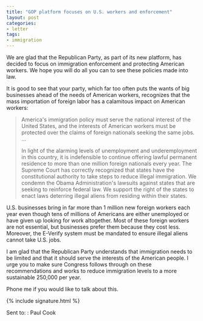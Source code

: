 ```yaml
---
title: "GOP platform focuses on U.S. workers and enforcement"
layout: post
categories:
- letter
tags:
- immigration
---
```


We are glad that the Republican Party, as part of its new platform, has decided to focus on immigration enforcement and protecting American workers. We hope you will do all you can to see these policies made into law.

It is good to see that your party, which far too often puts the wants of big businesses ahead of the needs of American workers, recognizes that the mass importation of foreign labor has a calamitous impact on American workers:

> America's immigration policy must serve the national interest of the United States, and the interests of American workers must be protected over the claims of foreign nationals seeking the same jobs. ...
>
> In light of the alarming levels of unemployment and underemployment in this country, it is indefensible to continue offering lawful permanent residence to more than one million foreign nationals every year. The Supreme Court has correctly recognized that states have the constitutional authority to take steps to reduce illegal immigration. We condemn the Obama Administration's lawsuits against states that are seeking to reinforce federal law. We support the right of the states to enact laws deterring illegal aliens from residing within their states.

U.S. businesses bring in far more than 1 million new foreign workers each year even though tens of millions of Americans are either unemployed or have given up looking for work altogether. Most of these foreign workers are not essential, but businesses prefer them because they cost less. Moreover, the E-Verify system must be mandated to ensure illegal aliens cannot take U.S. jobs.

I am glad that the Republican Party understands that immigration needs to be limited and that it should serve the interests of the American people. I urge you to make sure Congress follows through on these recommendations and works to reduce immigration levels to a more sustainable 250,000 per year.

Phone me if you would like to talk about this.

{% include signature.html %}

Sent to:
: Paul Cook
